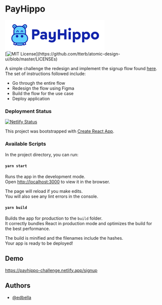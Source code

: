 # PayHippo 

![Logo](src/assets/svgs/app-logo.svg)  
[![MIT License](https://img.shields.io/apm/l/atomic-design-ui.svg?)](https://github.com/tterb/atomic-design-ui/blob/master/LICENSEs)
  
A simple challenge the redesign and implement the signup flow found [here](https://app.staging.payhippo.ng/signup).  
The set of instructions followed include:  
- Go through the entire flow
- Redesign the flow using Figma 
- Build the flow for the use case
- Deploy application


### Deployment Status

[![Netlify Status](https://api.netlify.com/api/v1/badges/3bb47f14-faec-4ea4-900d-cd09628147ec/deploy-status)](https://payhippo-challenge.netlify.app)

This project was bootstrapped with [Create React App](https://github.com/facebook/create-react-app).

### Available Scripts

In the project directory, you can run:

#### `yarn start`

Runs the app in the development mode.\
Open [http://localhost:3000](http://localhost:3000) to view it in the browser.

The page will reload if you make edits.\
You will also see any lint errors in the console.

#### `yarn build`

Builds the app for production to the `build` folder.\
It correctly bundles React in production mode and optimizes the build for the best performance.

The build is minified and the filenames include the hashes.\
Your app is ready to be deployed!
## Demo

https://payhippo-challenge.netlify.app/signup

  
## Authors

- [@edbella](https://www.github.com/edbella)

  